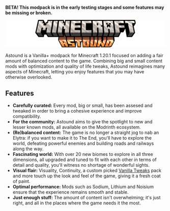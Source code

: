 **BETA! This modpack is in the early testing stages and some features may be missing or broken.**

![Minecraft: Astound](https://github.com/lumiscosity/astound/blob/main/.github/BRANDING/title_modrinth.png?raw=true)

Astound is a Vanilla+ modpack for Minecraft 1.20.1 focused on adding a fair amount of balanced content to the game. Combining big and small content mods with optimization and quality of life tweaks, Astound reimagines many aspects of Minecraft, letting you enjoy features that you may have otherwise overlooked.
## Features
- **Carefully curated:** Every mod, big or small, has been assesed and tweaked in order to bring a cohesive experience and improve compatibility.
- **For the community:** Astound aims to give the spotlight to new and lesser known mods, all available on the Modrinth ecosystem.
- **(Re)balanced content:** The game is no longer a straight jog to nab an Elytra: if you want to make it to The End, you'll have to explore the world, defeating powerful enemies and building roads and railways along the way.
- **Fascinating world:** With over 20 new biomes to explore in all three dimensions, all upgraded and tuned to fit with each other in terms of detail and quality, you'll witness no shortage of wonderful sights.
- **Visual flair:** Visuality, Continuity, a custom picked [Vanilla Tweaks](https://vanillatweaks.net/) pack and more touch up the look and feel of the game, giving it a fresh coat of paint.
- **Optimal performance:** Mods such as Sodium, Lithium and Noisium ensure that the experience remains smooth and stable.
- **Just enough stuff:** The amount of content isn't overwhelming; it's just right, and all in the places where the game needs it the most.
